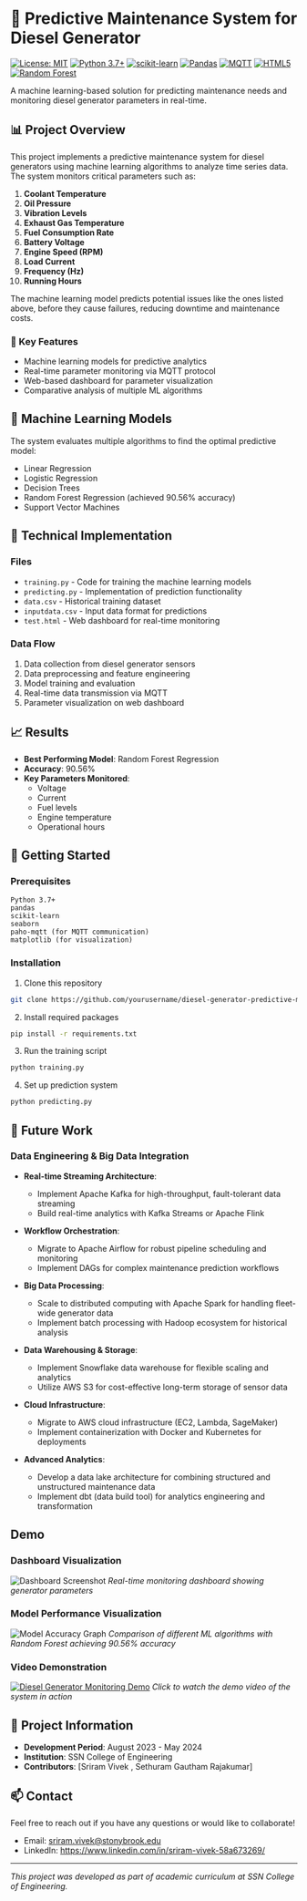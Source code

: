 # 🔌 Predictive Maintenance System for Diesel Generator

[![License: MIT](https://img.shields.io/badge/License-MIT-yellow.svg)](https://opensource.org/licenses/MIT)
[![Python 3.7+](https://img.shields.io/badge/python-3.7+-blue.svg)](https://www.python.org/downloads/)
[![scikit-learn](https://img.shields.io/badge/scikit--learn-F7931E?style=flat&logo=scikit-learn&logoColor=white)](https://scikit-learn.org/)
[![Pandas](https://img.shields.io/badge/pandas-150458?style=flat&logo=pandas&logoColor=white)](https://pandas.pydata.org/)
[![MQTT](https://img.shields.io/badge/MQTT-3C5280?style=flat&logo=eclipse-mosquitto&logoColor=white)](https://mqtt.org/)
[![HTML5](https://img.shields.io/badge/HTML5-E34F26?style=flat&logo=html5&logoColor=white)](https://developer.mozilla.org/en-US/docs/Web/HTML)
[![Random Forest](https://img.shields.io/badge/Random_Forest-38B000?style=flat)](https://scikit-learn.org/stable/modules/generated/sklearn.ensemble.RandomForestRegressor.html)

A machine learning-based solution for predicting maintenance needs and monitoring diesel generator parameters in real-time.

## 📊 Project Overview

This project implements a predictive maintenance system for diesel generators using machine learning algorithms to analyze time series data. The system monitors critical parameters 
such as:

1. **Coolant Temperature**  
2. **Oil Pressure**  
3. **Vibration Levels**  
4. **Exhaust Gas Temperature**  
5. **Fuel Consumption Rate**  
6. **Battery Voltage**  
7. **Engine Speed (RPM)**  
8. **Load Current**  
9. **Frequency (Hz)**  
10. **Running Hours**

The machine learning model predicts potential issues like the ones listed above, before they cause failures, reducing downtime and maintenance costs.

### 🎯 Key Features
- Machine learning models for predictive analytics
- Real-time parameter monitoring via MQTT protocol
- Web-based dashboard for parameter visualization
- Comparative analysis of multiple ML algorithms

## 🧠 Machine Learning Models

The system evaluates multiple algorithms to find the optimal predictive model:
- Linear Regression
- Logistic Regression
- Decision Trees
- Random Forest Regression (achieved 90.56% accuracy)
- Support Vector Machines

## 🔧 Technical Implementation

### Files
- `training.py` - Code for training the machine learning models
- `predicting.py` - Implementation of prediction functionality
- `data.csv` - Historical training dataset
- `inputdata.csv` - Input data format for predictions
- `test.html` - Web dashboard for real-time monitoring

### Data Flow
1. Data collection from diesel generator sensors
2. Data preprocessing and feature engineering
3. Model training and evaluation
4. Real-time data transmission via MQTT
5. Parameter visualization on web dashboard

## 📈 Results

- **Best Performing Model**: Random Forest Regression
- **Accuracy**: 90.56%
- **Key Parameters Monitored**:
  - Voltage
  - Current
  - Fuel levels
  - Engine temperature
  - Operational hours

## 🚀 Getting Started

### Prerequisites
```
Python 3.7+
pandas
scikit-learn
seaborn
paho-mqtt (for MQTT communication)
matplotlib (for visualization)
```

### Installation
1. Clone this repository
```bash
git clone https://github.com/yourusername/diesel-generator-predictive-maintenance.git
```

2. Install required packages
```bash
pip install -r requirements.txt
```

3. Run the training script
```bash
python training.py
```

4. Set up prediction system
```bash
python predicting.py
```

## 🔮 Future Work

### Data Engineering & Big Data Integration
- **Real-time Streaming Architecture**:
  - Implement Apache Kafka for high-throughput, fault-tolerant data streaming
  - Build real-time analytics with Kafka Streams or Apache Flink

- **Workflow Orchestration**:
  - Migrate to Apache Airflow for robust pipeline scheduling and monitoring
  - Implement DAGs for complex maintenance prediction workflows

- **Big Data Processing**:
  - Scale to distributed computing with Apache Spark for handling fleet-wide generator data
  - Implement batch processing with Hadoop ecosystem for historical analysis

- **Data Warehousing & Storage**:
  - Implement Snowflake data warehouse for flexible scaling and analytics
  - Utilize AWS S3 for cost-effective long-term storage of sensor data

- **Cloud Infrastructure**:
  - Migrate to AWS cloud infrastructure (EC2, Lambda, SageMaker)
  - Implement containerization with Docker and Kubernetes for deployments

- **Advanced Analytics**:
  - Develop a data lake architecture for combining structured and unstructured maintenance data
  - Implement dbt (data build tool) for analytics engineering and transformation
 
## Demo
### Dashboard Visualization
![Dashboard Screenshot](./image1.jpeg)
*Real-time monitoring dashboard showing generator parameters*

### Model Performance Visualization
![Model Accuracy Graph](./assets/accuracy_comparison.png)
*Comparison of different ML algorithms with Random Forest achieving 90.56% accuracy*

### Video Demonstration
[![Diesel Generator Monitoring Demo](./assets/video_thumbnail.png)](./assets/demo_video.mp4)
*Click to watch the demo video of the system in action*


## 📝 Project Information

- **Development Period**: August 2023 - May 2024
- **Institution**: SSN College of Engineering
- **Contributors**: [Sriram Vivek , Sethuram Gautham Rajakumar]


## 📫 Contact

Feel free to reach out if you have any questions or would like to collaborate!

- Email: sriram.vivek@stonybrook.edu
- LinkedIn: https://www.linkedin.com/in/sriram-vivek-58a673269/


---

*This project was developed as part of academic curriculum at SSN College of Engineering.*
